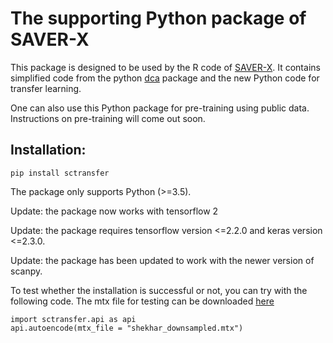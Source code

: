 # The supporting Python package of SAVER-X

This package is designed to be used by the R code of [SAVER-X](https://github.com/jingshuw/SAVERX).
It contains simplified code from the python [dca](http://github.com/theislab/dca) package and the new Python code for transfer learning.

One can also use this Python package for pre-training using public data. Instructions on pre-training will come out soon.

## Installation:

```
pip install sctransfer
```
The package only supports Python (>=3.5). 

Update: the package now works with tensorflow 2 

Update: the package requires tensorflow version <=2.2.0 and keras version <=2.3.0.

Update: the package has been updated to work with the newer version of scanpy.

To test whether the installation is successful or not, you can try with the following code. The mtx file for testing can be downloaded [here](https://www.dropbox.com/s/qy2wp2i64jjtuti/shekhar_downsampled.mtx?dl=0) 
```
import sctransfer.api as api
api.autoencode(mtx_file = "shekhar_downsampled.mtx")
```
